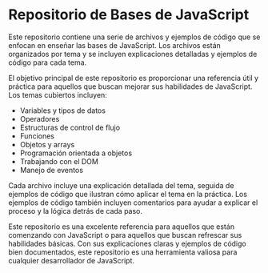 # Repositorio de Bases de JavaScript

Este repositorio contiene una serie de archivos y ejemplos de código que se enfocan en enseñar las bases de JavaScript. Los archivos están organizados por tema y se incluyen explicaciones detalladas y ejemplos de código para cada tema.

El objetivo principal de este repositorio es proporcionar una referencia útil y práctica para aquellos que buscan mejorar sus habilidades de JavaScript. Los temas cubiertos incluyen:

- Variables y tipos de datos
- Operadores
- Estructuras de control de flujo
- Funciones
- Objetos y arrays
- Programación orientada a objetos
- Trabajando con el DOM
- Manejo de eventos

Cada archivo incluye una explicación detallada del tema, seguida de ejemplos de código que ilustran cómo aplicar el tema en la práctica. Los ejemplos de código también incluyen comentarios para ayudar a explicar el proceso y la lógica detrás de cada paso.

Este repositorio es una excelente referencia para aquellos que están comenzando con JavaScript o para aquellos que buscan refrescar sus habilidades básicas. Con sus explicaciones claras y ejemplos de código bien documentados, este repositorio es una herramienta valiosa para cualquier desarrollador de JavaScript.
